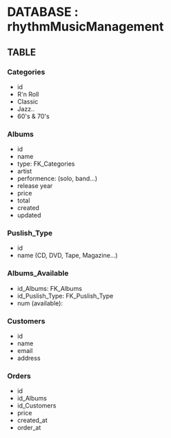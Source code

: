 # DATABASE : rhythmMusicManagement

## TABLE

### Categories

- id
- R'n Roll
- Classic
- Jazz..
- 60's & 70's

### Albums

- id
- name
- type: FK_Categories
- artist
- performence: (solo, band...)
- release year
- price
- total
- created
- updated

### Puslish_Type

- id
- name (CD, DVD, Tape, Magazine...)

### Albums_Available

- id_Albums: FK_Albums
- id_Puslish_Type: FK_Puslish_Type
- num (available):

### Customers

- id
- name
- email
- address

### Orders

- id
- id_Albums
- id_Customers
- price
- created_at
- order_at
